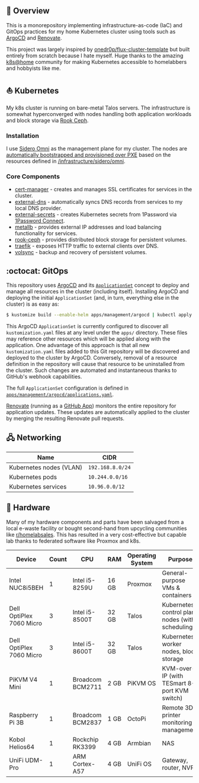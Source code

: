 ## 📖 Overview

This is a monorepository implementing infrastructure-as-code (IaC) and GitOps practices for my home Kubernetes cluster using tools such as [ArgoCD](https://github.com/argoproj/argo-cd) and [Renovate](https://github.com/renovatebot/renovate).

This project was largely inspired by [onedr0p/flux-cluster-template](https://github.com/onedr0p/flux-cluster-template) but built entirely from scratch because I hate myself. Huge thanks to the amazing [k8s@home](https://discord.gg/sTMX7Vh) community for making Kubernetes accessible to homelabbers and hobbyists like me.

## ⛵ Kubernetes

My k8s cluster is running on bare-metal Talos servers. The infrastructure is somewhat hyperconverged with nodes handling both application workloads and block storage via [Rook Ceph](https://github.com/rook/rook).

### Installation

I use [Sidero Omni](https://www.siderolabs.com/platform/saas-for-kubernetes/) as the management plane for my cluster. The nodes are [automatically bootstrapped and provisioned over PXE](https://omni.siderolabs.com/docs/how-to-guides/how-to-register-a-bare-metal-machine-pxe/) based on the resources defined in [/infrastructure/sidero/omni](https://github.com/jdmcmahan/home-ops/tree/main/infrastructure/sidero/omni).

### Core Components

- [cert-manager](https://github.com/cert-manager/cert-manager) - creates and manages SSL certificates for services in the cluster.
- [external-dns](https://github.com/kubernetes-sigs/external-dns) - automatically syncs DNS records from services to my local DNS provider.
- [external-secrets](https://github.com/external-secrets/external-secrets/) - creates Kubernetes secrets from 1Password via [1Password Connect](https://github.com/1Password/connect).
- [metallb](https://github.com/metallb/metallb) - provides external IP addresses and load balancing functionality for services.
- [rook-ceph](https://github.com/rook/rook) - provides distributed block storage for persistent volumes.
- [traefik](https://github.com/traefik/traefik) - exposes HTTP traffic to external clients over DNS.
- [volsync](https://github.com/backube/volsync) - backup and recovery of persistent volumes.

## :octocat: GitOps

This repository uses [ArgoCD](https://github.com/argoproj/argo-cd) and its [`ApplicationSet`](https://argo-cd.readthedocs.io/en/stable/user-guide/application-set) concept to deploy and manage all resources in the cluster (including itself). Installing ArgoCD and deploying the initial `ApplicationSet` (and, in turn, everything else in the cluster) is as easy as:

```bash
$ kustomize build --enable-helm apps/management/argocd | kubectl apply -f -
```

This ArgoCD `ApplicationSet` is currently configured to discover all `kustomization.yaml` files at any level under the `apps/` directory. These files may reference other resources which will be applied along with the application. One advantage of this approach is that all new `kustomization.yaml` files added to this Git repository will be discovered and deployed to the cluster by ArgoCD. Conversely, removal of a resource definition in the repository will cause that resource to be uninstalled from the cluster. Such changes are automated and instantaneous thanks to GitHub's webhook capabilities.

The full `ApplicationSet` configuration is defined in [`apps/management/argocd/applications.yaml`](apps/management/argocd/applications.yaml).

[Renovate](https://github.com/renovatebot/renovate) (running as a [GitHub App](https://github.com/apps/renovate)) monitors the entire repository for application updates. These updates are automatically applied to the cluster by merging the resulting Renovate pull requests.

## 🖧 Networking

| Name                    | CIDR              |
|-------------------------|-------------------|
| Kubernetes nodes (VLAN) | `192.168.8.0/24`  |
| Kubernetes pods         | `10.244.0.0/16`   |
| Kubernetes services     | `10.96.0.0/12`    |

## 🔧 Hardware

Many of my hardware components and parts have been salvaged from a local e-waste facility or bought second-hand from upcycling communities like [r/homelabsales](https://www.reddit.com/r/homelabsales). This has resulted in a very cost-effective but capable lab thanks to federated software like Proxmox and k8s.

| Device                      | Count | CPU              | RAM   | Operating System | Purpose                                          |
|-----------------------------|-------|------------------|-------|------------------|--------------------------------------------------|
| Intel NUC8i5BEH             | 1     | Intel i5-8259U   | 16 GB | Proxmox          | General-purpose VMs & containers                 |
| Dell OptiPlex 7060 Micro    | 3     | Intel i5-8500T   | 32 GB | Talos            | Kubernetes control plane nodes (with scheduling) |
| Dell OptiPlex 7060 Micro    | 3     | Intel i5-8600T   | 32 GB | Talos            | Kubernetes worker nodes, block storage           |
| PiKVM V4 Mini               | 1     | Broadcom BCM2711 | 2 GB  | PiKVM OS         | KVM-over-IP (with TESmart 8-port KVM switch)     |
| Raspberry Pi 3B             | 1     | Broadcom BCM2837 | 1 GB  | OctoPi           | Remote 3D printer monitoring & management        |
| Kobol Helios64              | 1     | Rockchip RK3399  | 4 GB  | Armbian          | NAS                                              |
| UniFi UDM-Pro               | 1     | ARM Cortex-A57   | 4 GB  | UniFi OS         | Gateway, router, NVR                             |
